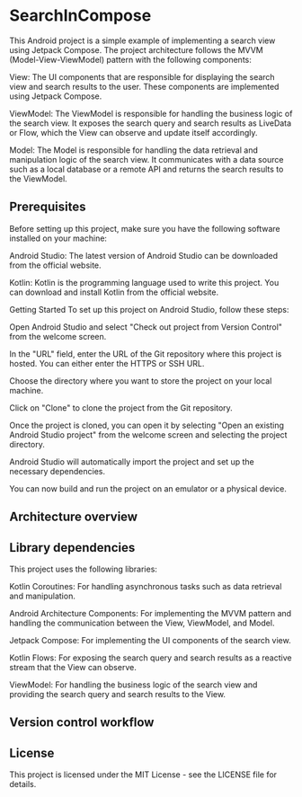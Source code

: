 # SearchInCompose
This Android project is a simple example of implementing a search view using Jetpack Compose. The project architecture follows the MVVM (Model-View-ViewModel) pattern with the following components:

View: The UI components that are responsible for displaying the search view and search results to the user. These components are implemented using Jetpack Compose.

ViewModel: The ViewModel is responsible for handling the business logic of the search view. It exposes the search query and search results as LiveData or Flow, which the View can observe and update itself accordingly.

Model: The Model is responsible for handling the data retrieval and manipulation logic of the search view. It communicates with a data source such as a local database or a remote API and returns the search results to the ViewModel.

## Prerequisites
Before setting up this project, make sure you have the following software installed on your machine:

Android Studio: The latest version of Android Studio can be downloaded from the official website.

Kotlin: Kotlin is the programming language used to write this project. You can download and install Kotlin from the official website.

Getting Started
To set up this project on Android Studio, follow these steps:

Open Android Studio and select "Check out project from Version Control" from the welcome screen.

In the "URL" field, enter the URL of the Git repository where this project is hosted. You can either enter the HTTPS or SSH URL.

Choose the directory where you want to store the project on your local machine.

Click on "Clone" to clone the project from the Git repository.

Once the project is cloned, you can open it by selecting "Open an existing Android Studio project" from the welcome screen and selecting the project directory.

Android Studio will automatically import the project and set up the necessary dependencies.

You can now build and run the project on an emulator or a physical device.


## Architecture overview

## Library dependencies

This project uses the following libraries:

Kotlin Coroutines: For handling asynchronous tasks such as data retrieval and manipulation.

Android Architecture Components: For implementing the MVVM pattern and handling the communication between the View, ViewModel, and Model.

Jetpack Compose: For implementing the UI components of the search view.

Kotlin Flows: For exposing the search query and search results as a reactive stream that the View can observe.

ViewModel: For handling the business logic of the search view and providing the search query and search results to the View.

## Version control workflow

## License
This project is licensed under the MIT License - see the LICENSE file for details.

